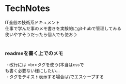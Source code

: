 # TechNotes
IT全般の技術系ドキュメント<br>
仕事で学んだ事のメモ書きを実験的にgit-hubで管理してみる<br>
使いやすそうだったら個人でも使おう<br>
<br>
### readmeを書く上でのメモ<br>
・改行には \<br\>タグを使う(本当はcssで<br>も書く必要ない様にしたい…<br>
・タグをテキスト表示する場合は\\でエスケープする<br>

